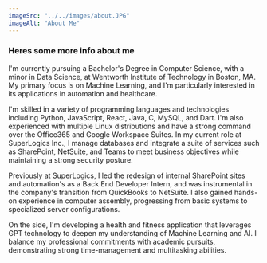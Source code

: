 ```yaml
---
imageSrc: "../../images/about.JPG"
imageAlt: "About Me"
---
```

### Heres some more info about me
I'm currently pursuing a Bachelor's Degree in Computer Science, with a minor in Data Science, at Wentworth Institute of Technology in Boston, MA. My primary focus is on Machine Learning, and I'm particularly interested in its applications in automation and healthcare.

I'm skilled in a variety of programming languages and technologies including Python, JavaScript, React, Java, C, MySQL, and Dart. I'm also experienced with multiple Linux distributions and have a strong command over the Office365 and Google Workspace Suites. In my current role at SuperLogics Inc., I manage databases and integrate a suite of services such as SharePoint, NetSuite, and Teams to meet business objectives while maintaining a strong security posture.

Previously at SuperLogics, I led the redesign of internal SharePoint sites and automation's as a Back End Developer Intern, and was instrumental in the company's transition from QuickBooks to NetSuite. I also gained hands-on experience in computer assembly, progressing from basic systems to specialized server configurations.

On the side, I'm developing a health and fitness application that leverages GPT technology to deepen my understanding of Machine Learning and AI. I balance my professional commitments with academic pursuits, demonstrating strong time-management and multitasking abilities.